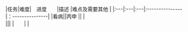 |任务|难度|　进度　　|描述          |难点及需要其他          |
|:---|:---|:---|:---------------|：---------------|
|看病||丙申 || |  
||| |　　|  | 
